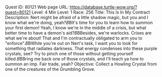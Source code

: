 Quest ID: 80121
Web page URL: https://database.turtle-wow.org/?quest=80121
Level: 4
Min Level: 1
Race: 256
Title: This Is In My Contract
Description: Nert might be afraid of a little shadow magic, but you and I know what we're doing, yeah?$B$BIt's time for you to learn how to summon your first demon! Yeah, I know we're in the middle of a crisis, but what better time to have a demon's aid?$B$BBesides, we're warlocks. Crises are what we're about! That and I'm contractually obligated to arm you to "enforce".$B$BWhile you're out on Nert's task, I want you to look for something that radiates darkness. That energy condenses into these purple crystals, see? Try to pinch one of those without getting yourself killed.$B$BBring me back one of those crystals, and I'll teach ya how to summon an imp. Fair trade, yeah?
Objective: Collect a Howling Crystal from one of the creatures of the Grumbling Grove.
